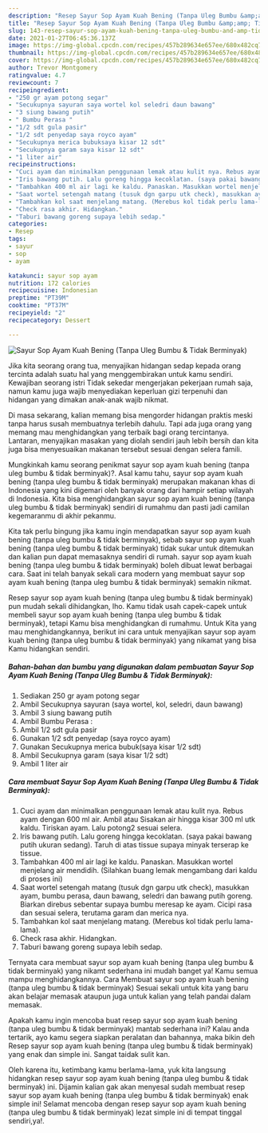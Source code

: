 ```yaml
---
description: "Resep Sayur Sop Ayam Kuah Bening (Tanpa Uleg Bumbu &amp;amp; Tidak Berminyak) yang lezat dan Mudah Dibuat"
title: "Resep Sayur Sop Ayam Kuah Bening (Tanpa Uleg Bumbu &amp;amp; Tidak Berminyak) yang lezat dan Mudah Dibuat"
slug: 143-resep-sayur-sop-ayam-kuah-bening-tanpa-uleg-bumbu-and-amp-tidak-berminyak-yang-lezat-dan-mudah-dibuat
date: 2021-01-27T06:45:36.137Z
image: https://img-global.cpcdn.com/recipes/457b289634e657ee/680x482cq70/sayur-sop-ayam-kuah-bening-tanpa-uleg-bumbu-tidak-berminyak-foto-resep-utama.jpg
thumbnail: https://img-global.cpcdn.com/recipes/457b289634e657ee/680x482cq70/sayur-sop-ayam-kuah-bening-tanpa-uleg-bumbu-tidak-berminyak-foto-resep-utama.jpg
cover: https://img-global.cpcdn.com/recipes/457b289634e657ee/680x482cq70/sayur-sop-ayam-kuah-bening-tanpa-uleg-bumbu-tidak-berminyak-foto-resep-utama.jpg
author: Trevor Montgomery
ratingvalue: 4.7
reviewcount: 7
recipeingredient:
- "250 gr ayam potong segar"
- "Secukupnya sayuran saya wortel kol seledri daun bawang"
- "3 siung bawang putih"
- " Bumbu Perasa "
- "1/2 sdt gula pasir"
- "1/2 sdt penyedap saya royco ayam"
- "Secukupnya merica bubuksaya kisar 12 sdt"
- "Secukupnya garam saya kisar 12 sdt"
- "1 liter air"
recipeinstructions:
- "Cuci ayam dan minimalkan penggunaan lemak atau kulit nya. Rebus ayam dengan 600 ml air. Ambil atau Sisakan air hingga kisar 300 ml utk kaldu. Tiriskan ayam. Lalu potong2 sesuai selera."
- "Iris bawang putih. Lalu goreng hingga kecoklatan. (saya pakai bawang putih ukuran sedang). Taruh di atas tissue supaya minyak terserap ke tissue."
- "Tambahkan 400 ml air lagi ke kaldu. Panaskan. Masukkan wortel menjelang air mendidih. (Silahkan buang lemak mengambang dari kaldu di proses ini)"
- "Saat wortel setengah matang (tusuk dgn garpu utk check), masukkan ayam, bumbu perasa, daun bawang, seledri dan bawang putih goreng. Biarkan direbus sebentar supaya bumbu meresap ke ayam. Cicipi rasa dan sesuai selera, terutama garam dan merica nya."
- "Tambahkan kol saat menjelang matang. (Merebus kol tidak perlu lama-lama)."
- "Check rasa akhir. Hidangkan."
- "Taburi bawang goreng supaya lebih sedap."
categories:
- Resep
tags:
- sayur
- sop
- ayam

katakunci: sayur sop ayam 
nutrition: 172 calories
recipecuisine: Indonesian
preptime: "PT39M"
cooktime: "PT37M"
recipeyield: "2"
recipecategory: Dessert

---
```



![Sayur Sop Ayam Kuah Bening (Tanpa Uleg Bumbu &amp; Tidak Berminyak)](https://img-global.cpcdn.com/recipes/457b289634e657ee/680x482cq70/sayur-sop-ayam-kuah-bening-tanpa-uleg-bumbu-tidak-berminyak-foto-resep-utama.jpg)

Jika kita seorang orang tua, menyajikan hidangan sedap kepada orang tercinta adalah suatu hal yang menggembirakan untuk kamu sendiri. Kewajiban seorang istri Tidak sekedar mengerjakan pekerjaan rumah saja, namun kamu juga wajib menyediakan keperluan gizi terpenuhi dan hidangan yang dimakan anak-anak wajib nikmat.

Di masa  sekarang, kalian memang bisa mengorder hidangan praktis meski tanpa harus susah membuatnya terlebih dahulu. Tapi ada juga orang yang memang mau menghidangkan yang terbaik bagi orang tercintanya. Lantaran, menyajikan masakan yang diolah sendiri jauh lebih bersih dan kita juga bisa menyesuaikan makanan tersebut sesuai dengan selera famili. 



Mungkinkah kamu seorang penikmat sayur sop ayam kuah bening (tanpa uleg bumbu &amp; tidak berminyak)?. Asal kamu tahu, sayur sop ayam kuah bening (tanpa uleg bumbu &amp; tidak berminyak) merupakan makanan khas di Indonesia yang kini digemari oleh banyak orang dari hampir setiap wilayah di Indonesia. Kita bisa menghidangkan sayur sop ayam kuah bening (tanpa uleg bumbu &amp; tidak berminyak) sendiri di rumahmu dan pasti jadi camilan kegemaranmu di akhir pekanmu.

Kita tak perlu bingung jika kamu ingin mendapatkan sayur sop ayam kuah bening (tanpa uleg bumbu &amp; tidak berminyak), sebab sayur sop ayam kuah bening (tanpa uleg bumbu &amp; tidak berminyak) tidak sukar untuk ditemukan dan kalian pun dapat memasaknya sendiri di rumah. sayur sop ayam kuah bening (tanpa uleg bumbu &amp; tidak berminyak) boleh dibuat lewat berbagai cara. Saat ini telah banyak sekali cara modern yang membuat sayur sop ayam kuah bening (tanpa uleg bumbu &amp; tidak berminyak) semakin nikmat.

Resep sayur sop ayam kuah bening (tanpa uleg bumbu &amp; tidak berminyak) pun mudah sekali dihidangkan, lho. Kamu tidak usah capek-capek untuk membeli sayur sop ayam kuah bening (tanpa uleg bumbu &amp; tidak berminyak), tetapi Kamu bisa menghidangkan di rumahmu. Untuk Kita yang mau menghidangkannya, berikut ini cara untuk menyajikan sayur sop ayam kuah bening (tanpa uleg bumbu &amp; tidak berminyak) yang nikamat yang bisa Kamu hidangkan sendiri.

<!--inarticleads1-->

##### Bahan-bahan dan bumbu yang digunakan dalam pembuatan Sayur Sop Ayam Kuah Bening (Tanpa Uleg Bumbu &amp; Tidak Berminyak):

1. Sediakan 250 gr ayam potong segar
1. Ambil Secukupnya sayuran (saya wortel, kol, seledri, daun bawang)
1. Ambil 3 siung bawang putih
1. Ambil  Bumbu Perasa :
1. Ambil 1/2 sdt gula pasir
1. Gunakan 1/2 sdt penyedap (saya royco ayam)
1. Gunakan Secukupnya merica bubuk(saya kisar 1/2 sdt)
1. Ambil Secukupnya garam (saya kisar 1/2 sdt)
1. Ambil 1 liter air




<!--inarticleads2-->

##### Cara membuat Sayur Sop Ayam Kuah Bening (Tanpa Uleg Bumbu &amp; Tidak Berminyak):

1. Cuci ayam dan minimalkan penggunaan lemak atau kulit nya. Rebus ayam dengan 600 ml air. Ambil atau Sisakan air hingga kisar 300 ml utk kaldu. Tiriskan ayam. Lalu potong2 sesuai selera.
1. Iris bawang putih. Lalu goreng hingga kecoklatan. (saya pakai bawang putih ukuran sedang). Taruh di atas tissue supaya minyak terserap ke tissue.
1. Tambahkan 400 ml air lagi ke kaldu. Panaskan. Masukkan wortel menjelang air mendidih. (Silahkan buang lemak mengambang dari kaldu di proses ini)
1. Saat wortel setengah matang (tusuk dgn garpu utk check), masukkan ayam, bumbu perasa, daun bawang, seledri dan bawang putih goreng. Biarkan direbus sebentar supaya bumbu meresap ke ayam. Cicipi rasa dan sesuai selera, terutama garam dan merica nya.
1. Tambahkan kol saat menjelang matang. (Merebus kol tidak perlu lama-lama).
1. Check rasa akhir. Hidangkan.
1. Taburi bawang goreng supaya lebih sedap.




Ternyata cara membuat sayur sop ayam kuah bening (tanpa uleg bumbu &amp; tidak berminyak) yang nikamt sederhana ini mudah banget ya! Kamu semua mampu menghidangkannya. Cara Membuat sayur sop ayam kuah bening (tanpa uleg bumbu &amp; tidak berminyak) Sesuai sekali untuk kita yang baru akan belajar memasak ataupun juga untuk kalian yang telah pandai dalam memasak.

Apakah kamu ingin mencoba buat resep sayur sop ayam kuah bening (tanpa uleg bumbu &amp; tidak berminyak) mantab sederhana ini? Kalau anda tertarik, ayo kamu segera siapkan peralatan dan bahannya, maka bikin deh Resep sayur sop ayam kuah bening (tanpa uleg bumbu &amp; tidak berminyak) yang enak dan simple ini. Sangat taidak sulit kan. 

Oleh karena itu, ketimbang kamu berlama-lama, yuk kita langsung hidangkan resep sayur sop ayam kuah bening (tanpa uleg bumbu &amp; tidak berminyak) ini. Dijamin kalian gak akan menyesal sudah membuat resep sayur sop ayam kuah bening (tanpa uleg bumbu &amp; tidak berminyak) enak simple ini! Selamat mencoba dengan resep sayur sop ayam kuah bening (tanpa uleg bumbu &amp; tidak berminyak) lezat simple ini di tempat tinggal sendiri,ya!.

